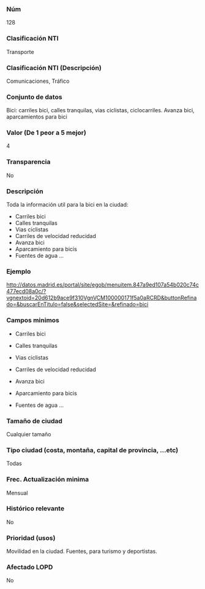### Núm
128
### Clasificación NTI
Transporte
### Clasificación NTI (Descripción)
Comunicaciones, Tráfico
### Conjunto de datos
Bici: carriles bici, calles tranquilas, vias ciclistas, ciclocarriles. Avanza bici, aparcamientos para bici
### Valor (De 1 peor a 5 mejor)
4
### Transparencia
No
### Descripción
Toda la información util para la bici en la ciudad:
 - Carriles bici
 - Calles tranquilas
 - Vias ciclistas
 - Carriles de velocidad reducidad
 - Avanza bici
 - Aparcamiento para bicis
 - Fuentes de agua
 ...
### Ejemplo
http://datos.madrid.es/portal/site/egob/menuitem.847a9ed107a54b020c74c477ecd08a0c/?vgnextoid=20d612b9ace9f310VgnVCM100000171f5a0aRCRD&buttonRefinado=&buscarEnTitulo=false&selectedSite=&refinado=bici
### Campos minimos
- Carriles bici
 
 - Calles tranquilas
 
 - Vias ciclistas
 
 - Carriles de velocidad reducidad
 
 - Avanza bici
 
 - Aparcamiento para bicis
 
 - Fuentes de agua
 ...
### Tamaño de ciudad
Cualquier tamaño
### Tipo ciudad (costa, montaña, capital de provincia, …etc)
Todas
### Frec. Actualización minima
Mensual
### Histórico relevante
No
### Prioridad (usos)
Movilidad en la ciudad.
Fuentes, para turismo y deportistas.

### Afectado LOPD
No
